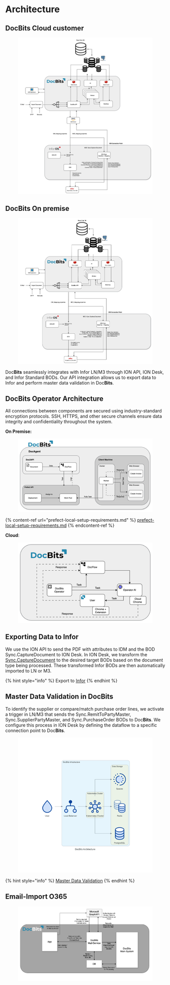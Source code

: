 # Architecture

## **DocBits Cloud customer**

<figure><img src="../../.gitbook/assets/image (264).png" alt=""><figcaption></figcaption></figure>

## DocBits On premise

<figure><img src="../../.gitbook/assets/image (263).png" alt=""><figcaption></figcaption></figure>

Doc**Bits** seamlessly integrates with Infor LN/M3 through ION API, ION Desk, and Infor Standard BODs. Our API integration allows us to export data to Infor and perform master data validation in Doc**Bits**.

## **DocBits Operator Architecture**

All connections between components are secured using industry-standard encryption protocols. SSH, HTTPS, and other secure channels ensure data integrity and confidentiality throughout the system.

**On Premise:**&#x20;

<figure><img src="../../.gitbook/assets/Operator_On-Prem.png" alt=""><figcaption></figcaption></figure>

{% content-ref url="prefect-local-setup-requirements.md" %}
[prefect-local-setup-requirements.md](prefect-local-setup-requirements.md)
{% endcontent-ref %}

**Cloud**:

<figure><img src="../../.gitbook/assets/Operator Cloud .png" alt=""><figcaption></figcaption></figure>

## Exporting Data to Infor

We use the ION API to send the PDF with attributes to IDM and the BOD Sync.CaptureDocument to ION Desk. In ION Desk, we transform the [Sync.CaptureDocument](../../infor-integration-and-configuration/exporting-in-docbits/) to the desired target BODs based on the document type being processed. These transformed Infor BODs are then automatically imported to LN or M3.

{% hint style="info" %}
Export to [Infor](../../infor-integration-and-configuration/exporting-to-infor/)
{% endhint %}

## Master Data Validation in DocBits

To identify the supplier or compare/match purchase order lines, we activate a trigger in LN/M3 that sends the Sync.RemitToPartyMaster, Sync.SupplierPartyMaster, and Sync.PurchaseOrder BODs to Doc**Bits**. We configure this process in ION Desk by defining the dataflow to a specific connection point to Doc**Bits**.

<figure><img src="../../.gitbook/assets/docbits_architecture (1).png" alt=""><figcaption></figcaption></figure>

{% hint style="info" %}
[Master Data Validation](../../infor-integration-and-configuration/importing-customer-master-data/)
{% endhint %}

## Email-Import O365

<figure><img src="../../.gitbook/assets/o365_architecture.png" alt=""><figcaption></figcaption></figure>
